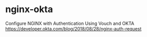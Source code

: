 # nginx-okta
Configure NGINX with Authentication Using Vouch and OKTA
https://developer.okta.com/blog/2018/08/28/nginx-auth-request
